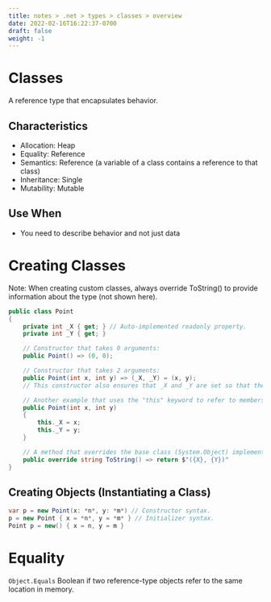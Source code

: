 ```yaml
---
title: notes > .net > types > classes > overview
date: 2022-02-16T16:22:37-0700
draft: false
weight: -1
---
```

# Classes
A reference type that encapsulates behavior.

## Characteristics
- Allocation: Heap
- Equality: Reference
- Semantics: Reference (a variable of a class contains a reference to that class)
- Inheritance: Single
- Mutability: Mutable

## Use When
- You need to describe behavior and not just data

# Creating Classes
Note: When creating custom classes, always override ToString() to provide information about the type (not shown here).
```cs
public class Point
{
    private int _X { get; } // Auto-implemented readonly property.
    private int _Y { get; }

    // Constructor that takes 0 arguments:
    public Point() => (0, 0);

    // Constructor that takes 2 arguments:
    public Point(int x, int y) => (_X, _Y) = (x, y);
    // This constructor also ensures that _X and _Y are set so that they cannot be null, avoiding null reference.

    // Another example that uses the "this" keyword to refer to members of the instance:
    public Point(int x, int y) 
    {
        this._X = x;
        this._Y = y;
    }

    // A method that overrides the base class (System.Object) implementation of ToString():
    public override string ToString() => return $"({X}, {Y})"
}
```

## Creating Objects (Instantiating a Class)
```cs
var p = new Point(x: *n*, y: *m*) // Constructor syntax.
p = new Point { x = *n*, y = *m* } // Initializer syntax.
Point p = new() { x = n, y = m }
```

# Equality
`Object.Equals` Boolean if two reference-type objects refer to the same location in memory.
